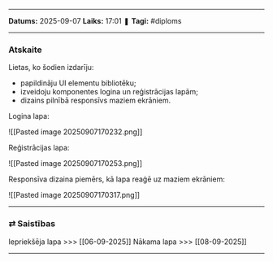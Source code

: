 ___

**Datums:** 2025-09-07
**Laiks:** 17:01
❚ **Tagi:** #diploms 

---
### Atskaite

Lietas, ko šodien izdarīju:

- papildināju UI elementu bibliotēku;
- izveidoju komponentes logina un reģistrācijas lapām;
- dizains pilnībā responsīvs maziem ekrāniem.

Logina lapa:

![[Pasted image 20250907170232.png]]

Reģistrācijas lapa:

![[Pasted image 20250907170253.png]]

Responsīva dizaina piemērs, kā lapa reaģē uz maziem ekrāniem:

![[Pasted image 20250907170317.png]]

---
### ⇄ Saistības

Iepriekšēja lapa >>> [[06-09-2025]]
Nākama lapa >>> [[08-09-2025]]

---